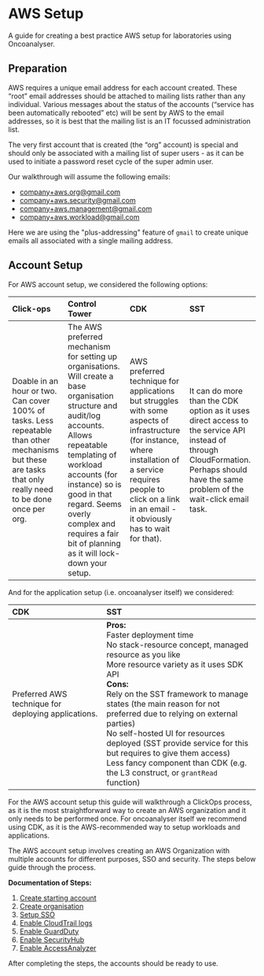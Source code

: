 # AWS Setup

A guide for creating a best practice AWS setup for laboratories using Oncoanalyser.

## Preparation

AWS requires a unique email address for each account created. These “root” email addresses should be attached to mailing
lists rather than any individual. Various messages about the status of the accounts (“service has been automatically
rebooted” etc) will be sent by AWS to the email addresses, so it is best that the mailing list is an IT focussed
administration list.

The very first account that is created (the “org” account) is special and should only be associated with a mailing list
of super users \- as it can be used to initiate a password reset cycle of the super admin user.

Our walkthrough will assume the following emails:

-   company+aws.org@gmail.com
-   company+aws.security@gmail.com
-   company+aws.management@gmail.com
-   company+aws.workload@gmail.com

Here we are using the "plus-addressing" feature of `gmail` to create unique emails all associated with a single mailing
address.

## Account Setup

For AWS account setup, we considered the following options:

| Click-ops                                                                                                                                                   | Control Tower                                                                                                                                                                                                                                                                                                     | CDK                                                                                                                                                                                                                             | SST                                                                                                                                                                                  |
| :---------------------------------------------------------------------------------------------------------------------------------------------------------- | :---------------------------------------------------------------------------------------------------------------------------------------------------------------------------------------------------------------------------------------------------------------------------------------------------------------- | :------------------------------------------------------------------------------------------------------------------------------------------------------------------------------------------------------------------------------ | :----------------------------------------------------------------------------------------------------------------------------------------------------------------------------------- |
| Doable in an hour or two. Can cover 100% of tasks. Less repeatable than other mechanisms but these are tasks that only really need to be done once per org. | The AWS preferred mechanism for setting up organisations. Will create a base organisation structure and audit/log accounts. Allows repeatable templating of workload accounts (for instance) so is good in that regard. Seems overly complex and requires a fair bit of planning as it will lock-down your setup. | AWS preferred technique for applications but struggles with some aspects of infrastructure (for instance, where installation of a service requires people to click on a link in an email \- it obviously has to wait for that). | It can do more than the CDK option as it uses direct access to the service API instead of through CloudFormation. Perhaps should have the same problem of the wait-click email task. |

And for the application setup (i.e. oncoanalyser itself) we considered:

| CDK                                                 | SST                                                                                                                                                                                                                                                                                                                                                                                                                                                                                  |
| :-------------------------------------------------- | :----------------------------------------------------------------------------------------------------------------------------------------------------------------------------------------------------------------------------------------------------------------------------------------------------------------------------------------------------------------------------------------------------------------------------------------------------------------------------------- |
| Preferred AWS technique for deploying applications. | **Pros:**<br/> Faster deployment time<br/>No stack-resource concept, managed resource as you like<br/>More resource variety as it uses SDK API<br/>**Cons:**<br/> Rely on the SST framework to manage states (the main reason for not preferred due to relying on external parties)<br/> No self-hosted UI for resources deployed (SST provide service for this but requires to give them access)<br/>Less fancy component than CDK (e.g. the L3 construct, or `grantRead` function) |

For the AWS account setup this guide will walkthrough a ClickOps process, as it is the most straightforward way to
create an AWS organization and it only needs to be performed once. For oncoanalyser itself we recommend using CDK, as it
is the AWS-recommended way to setup workloads and applications.

The AWS account setup involves creating an AWS Organization with multiple accounts for different purposes, SSO and
security. The steps below guide through the process.

**Documentation of Steps:**

1. [Create starting account](sign-up-steps.md)
2. [Create organisation](aws-orgs-steps.md)
3. [Setup SSO](iam-steps.md)
4. [Enable CloudTrail logs](cloudtrail-steps.md)
5. [Enable GuardDuty](guardduty-steps.md)
6. [Enable SecurityHub](securityhub-steps.md)
7. [Enable AccessAnalyzer](accessanalyzer-steps.md)

After completing the steps, the accounts should be ready to use.
